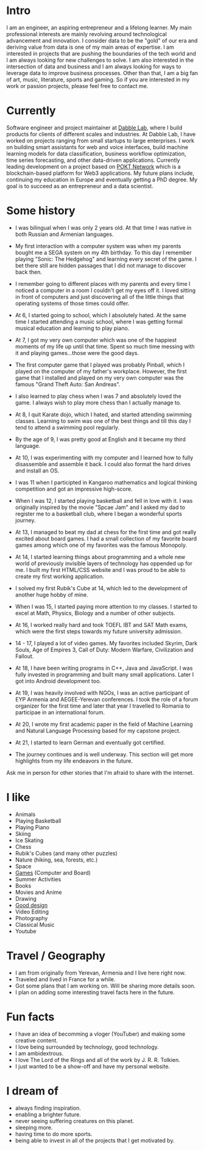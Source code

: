 
# Intro

I am an engineer, an aspiring entrepreneur and a lifelong learner.
My main professional interests are mainly revolving around technological advancement and innovation. I consider data to be the "gold" of our era and deriving value from data is one of my main areas of expertise. I am interested in projects that are pushing the boundaries of the tech world and I am always looking for new challenges to solve. I am also interested in the intersection of data and business and I am always looking for ways to leverage data to improve business processes. Other than that, I am a big fan of art, music, literature, sports and gaming.
So if you are interested in my work or passion projects, please feel free to contact me.

# Currently

Software engineer and project maintainer at [Dabble Lab](https://dabblelab.com), where I build 
products for clients of different scales and industries.
At Dabble Lab, I have worked on projects ranging from small startups to large enterprises.
I work on building smart assistants for web and voice interfaces, build machine learning models
for data classification, business workflow optimization, time series forecasting, and other data-driven applications.
Currently leading development on a project based on [POKT Network](https://pokt.network) which is a blockchain-based platform for Web3 applications.
My future plans include, continuing my education in Europe and eventually getting a PhD degree. My goal is to succeed as an entrepreneur and a data scientist.

# Some history

- I was bilingual when I was only 2 years old. At that time I was native in both Russian and Armenian languages.

- My first interaction with a computer system was when my parents bought me a SEGA system on my 4th birthday. To this day I remember playing "Sonic: The Hedgehog" and learning every secret of the game. I bet there still are hidden passages that I did not manage to discover back then.

- I remember going to different places with my parents and every time I noticed a computer in a room I couldn't get my eyes off it. I loved sitting in front of computers and just discovering all of the little things that operating systems of those times could offer.

- At 6, I started going to school, which I absolutely hated. At the same time I started attending a music school, where I was getting formal musical education and learning to play piano.

- At 7, I got my very own computer which was one of the happiest moments of my life up until that time. Spent so much time messing with it and playing games...those were the good days.

- The first computer game that I played was probably Pinball, which I played on the computer of my father's workplace. However, the first game that I installed and played on my very own computer was the famous "Grand Theft Auto: San Andreas".

- I also learned to play chess when I was 7 and absolutely loved the game. I always wish to play more chess than I actually manage to.

- At 8, I quit Karate dojo, which I hated, and started attending swimming classes. Learning to swim was one of the best things and till this day I tend to attend a swimming pool regularly.

- By the age of 9, I was pretty good at English and it became my third language.

- At 10, I was experimenting with my computer and I learned how to fully disassemble and assemble it back. I could also format the hard drives and install an OS.

- I was 11 when I participted in Kangaroo mathematics and logical thinking competition and got an impressive high-score.

- When I was 12, I started playing basketball and fell in love with it. I was originally inspired by the movie "Spcae Jam" and I asked my dad to register me to a basketball club, where I began a wonderful sports journey.

- At 13, I managed to beat my dad at chess for the first time and got really excited about board games. I had a small collection of my favorite board games among which one of my favorites was the famous Monopoly.

- At 14, I started learning things about programming and a whole new world of previously invisible layers of technology has oppended up for me. I built my first HTML/CSS website and I was proud to be able to create my first working application.

- I solved my first Rubik's Cube at 14, which led to the development of another huge hobby of mine.

- When I was 15, I started paying more attention to my classes. I started to excel at Math, Physics, Biology and a number of other subjects.

- At 16, I worked really hard and took TOEFL IBT and SAT Math exams, which were the first steps towards my future university admission.

- 14 - 17, I played a lot of video games. My favorites included Skyrim, Dark Souls, Age of Empires 3, Call of Duty: Modern Warfare, Civilization and Fallout.

- At 18, I have been writing programs in C++, Java and JavaScript. I was fully invested in programming and built many small applications. Later I got into Android development too.

- At 19, I was heavily involved with NGOs, I was an active participant of EYP Armenia and AEGEE-Yerevan conferences. I took the role of a forum organizer for the first time and later that year I travelled to Romania to participae in an international forum.

- At 20, I wrote my first academic paper in the field of Machine Learning and Natural Language Processing based for my capstone project.

- At 21, I started to learn German and eventually got certified.

- The journey continues and is well underway. This section will get more highlights from my life endeavors in the future.

Ask me in person for other stories that I'm afraid to share with the internet.

# I like

- Animals
- Playing Basketball
- Playing Piano
- Skiing
- Ice Skating
- Chess
- Rubik's Cubes (and many other puzzles)
- Nature (hiking, sea, forests, etc.)
- Space
- [Games](https://steamcommunity.com/id/markhovs/) (Computer and Board)
- Summer Activities
- Books
- Movies and Anime
- Drawing
- [Good design](/)
- Video Editing
- Photography
- Classical Music
- Youtube

# Travel / Geography

- I am from originally from Yerevan, Armenia and I live here right now.
- Traveled and lived in France for a while.
- Got some plans that I am working on. Will be sharing more details soon.
- I plan on adding some interesting travel facts here in the future.

# Fun facts

- I have an idea of becomming a vloger (YouTuber) and making some creative content.
- I love being surrounded by technology, good technology.
- I am ambidextrous.
- I love The Lord of the Rings and all of the work by J. R. R. Tolkien.
- I just wanted to be a show-off and have my personal website.

# I dream of

- always finding inspiration.
- enabling a brighter future.
- never seeing suffering creatures on this planet.
- sleeping more.
- having time to do more sports.
- being able to invest in all of the projects that I get motivated by.